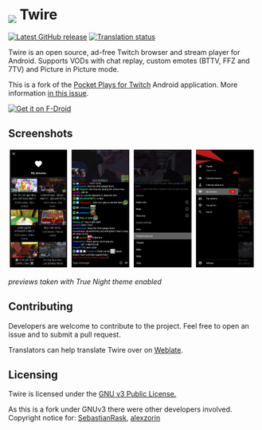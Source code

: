 <h1><img style="vertical-align: bottom; height: 1.25em;" src="app/src/main/res/mipmap-xxxhdpi/ic_launcher.png"> Twire</h1>

[![Latest GitHub release](https://img.shields.io/github/v/release/twireapp/Twire)](https://github.com/twireapp/Twire/releases/)
[![Translation status](https://hosted.weblate.org/widgets/twire/-/svg-badge.svg)](https://hosted.weblate.org/engage/twire/)


Twire is an open source, ad-free Twitch browser and stream player for Android. Supports VODs with chat replay, custom emotes (BTTV, FFZ and 7TV) and Picture in Picture mode.

This is a fork of the [Pocket Plays for Twitch](https://github.com/SebastianRask/Pocket-Plays-for-Twitch) Android application. More information [in this issue](https://github.com/SebastianRask/Pocket-Plays-for-Twitch/issues/1).


[<img src="https://fdroid.gitlab.io/artwork/badge/get-it-on.png"
     alt="Get it on F-Droid"
     height="80">](https://f-droid.org/packages/com.perflyst.twire/)


## Screenshots

<img src="fastlane/metadata/android/en-US/images/phoneScreenshots/1_my_streams.png" style="width: 23%;margin:0.5%;" />
<img src="fastlane/metadata/android/en-US/images/phoneScreenshots/2_player.png" style="width: 23%;margin:0.5%;" />
<img src="fastlane/metadata/android/en-US/images/phoneScreenshots/3_player_settings.png" style="width: 23%;margin:0.5%;" />
<img src="fastlane/metadata/android/en-US/images/phoneScreenshots/4_navigation.png" style="width: 23%;margin:0.5%;" />

*previews taken with True Night theme enabled*



## Contributing

Developers are welcome to contribute to the project.
Feel free to open an issue and to submit a pull request.

Translators can help translate Twire over on [Weblate](https://hosted.weblate.org/engage/twire/).

## Licensing

Twire is licensed under the [GNU v3 Public License.](https://github.com/Perflyst/Twire/blob/master/LICENSE)

As this is a fork under GNUv3 there were other developers involved.
Copyright notice for: [SebastianRask](https://github.com/SebastianRask), [alexzorin](https://github.com/alexzorin)
